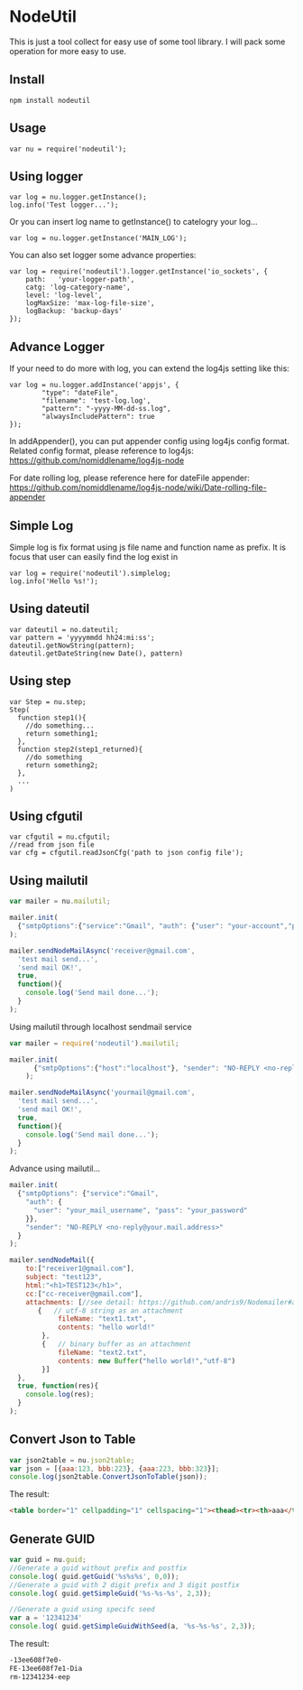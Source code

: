 NodeUtil
====================

This is just a tool collect for easy use of some tool library. I will pack some operation for more easy to use.

## Install

```
npm install nodeutil
```

## Usage

```
var nu = require('nodeutil');
```

## Using logger

```
var log = nu.logger.getInstance();
log.info('Test logger...');
```

Or you can insert log name to getInstance() to catelogry your log...

```
var log = nu.logger.getInstance('MAIN_LOG');
```

You can also set logger some advance properties:

```
var log = require('nodeutil').logger.getInstance('io_sockets', {
	path:	'your-logger-path',
	catg: 'log-category-name',
	level: 'log-level',
	logMaxSize: 'max-log-file-size',
	logBackup: 'backup-days'
});
```

## Advance Logger

If your need to do more with log, you can extend the log4js setting like this:

```
var log = nu.logger.addInstance('appjs', {
		"type": "dateFile",
		"filename": 'test-log.log',
		"pattern": "-yyyy-MM-dd-ss.log",
		"alwaysIncludePattern": true
});
```

In addAppender(), you can put appender config using log4js config format. Related config format, please reference to log4js: https://github.com/nomiddlename/log4js-node

For date rolling log, please reference here for dateFile appender: https://github.com/nomiddlename/log4js-node/wiki/Date-rolling-file-appender

## Simple Log

Simple log is fix format using js file name and function name as prefix. It is focus that user can easily find the log exist in

```
var log = require('nodeutil').simplelog;
log.info('Hello %s!');
```

## Using dateutil

```
var dateutil = no.dateutil;
var pattern = 'yyyymmdd hh24:mi:ss';
dateutil.getNowString(pattern);
dateutil.getDateString(new Date(), pattern)
```

## Using step

```
var Step = nu.step;
Step(
  function step1(){
    //do something...
    return something1;
  },
  function step2(step1_returned){
    //do something
    return something2;
  },
  ...
)
```

## Using cfgutil

```
var cfgutil = nu.cfgutil;
//read from json file
var cfg = cfgutil.readJsonCfg('path to json config file');
```

## Using mailutil

```javascript
var mailer = nu.mailutil;

mailer.init(
  {"smtpOptions":{"service":"Gmail", "auth": {"user": "your-account","pass": "your-password"}}, "sender": "NO-REPLY <no-reply@micloud.tw>"}
);

mailer.sendNodeMailAsync('receiver@gmail.com',
  'test mail send...',
  'send mail OK!',
  true,
  function(){
    console.log('Send mail done...');
  }
);
```

Using mailutil through localhost sendmail service

```javascript
var mailer = require('nodeutil').mailutil;

mailer.init(
      {"smtpOptions":{"host":"localhost"}, "sender": "NO-REPLY <no-reply@micloud.tw>"}
    );

mailer.sendNodeMailAsync('yourmail@gmail.com',
  'test mail send...',
  'send mail OK!',
  true,
  function(){
    console.log('Send mail done...');
  }
);
```

Advance using mailutil...

```javascript
mailer.init(
  {"smtpOptions": {"service":"Gmail",
    "auth": {
      "user": "your_mail_username", "pass": "your_password"
    }},
    "sender": "NO-REPLY <no-reply@your.mail.address>"
  }
);

mailer.sendNodeMail({
    to:["receiver1@gmail.com"],
    subject: "test123",
    html:"<h1>TEST123</h1>",
    cc:["cc-receiver@gmail.com"],
    attachments: [//see detail: https://github.com/andris9/Nodemailer#attachment-fields
       {   // utf-8 string as an attachment
            fileName: "text1.txt",
            contents: "hello world!"
        },
        {   // binary buffer as an attachment
            fileName: "text2.txt",
            contents: new Buffer("hello world!","utf-8")
        }]
  },
  true, function(res){
    console.log(res);
  }
);
```

## Convert Json to Table
```javascript
var json2table = nu.json2table;
var json = [{aaa:123, bbb:223}, {aaa:223, bbb:323}];
console.log(json2table.ConvertJsonToTable(json));
```

The result:
```html
<table border="1" cellpadding="1" cellspacing="1"><thead><tr><th>aaa</th><th>bbb</th></tr></thead><tbody><tr><td>123</td><td>223</td></tr><tr><td>223</td><td>323</td></tr></tbody></table>
```

## Generate GUID
```javascript
var guid = nu.guid;
//Generate a guid without prefix and postfix
console.log( guid.getGuid('%s%s%s', 0,0));
//Generate a guid with 2 digit prefix and 3 digit postfix
console.log( guid.getSimpleGuid('%s-%s-%s', 2,3));

//Generate a guid using specifc seed
var a = '12341234'
console.log( guid.getSimpleGuidWithSeed(a, '%s-%s-%s', 2,3));
```

The result:
```bash
-13ee608f7e0-
FE-13ee608f7e1-Dia
rm-12341234-eep
```

